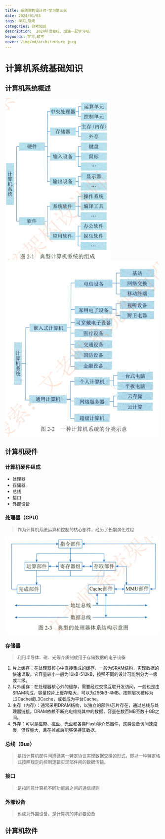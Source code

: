 ```yaml
---
title: 系统架构设计师-学习第三天
date: 2024/01/03
tags: 学习,软考
categories: 软考知识
description:  2024年度目标，加油一起学习吧。
keywords: 学习,软考
cover: /img/md/architecture.jpeg
---
```

# 计算机系统基础知识
## 计算机系统概述
 ![典型计算机系统的组成](/img/md/architecture/image3.png)
 ![计算机系统的分类示意图](/img/md/architecture/image4.png)

## 计算机硬件
  ### 计算机硬件组成
  - 处理器
  - 存储器
  - 总线
  - 接口
  - 外部设备

### 处理器（CPU）
>作为计算机系统运算和控制的核心部件，经历了长期演化过程

![典型的处理器体系结构示意图](/img/md/architecture/image5.png)
### 存储器
>利用半导体、磁、光等介质制成用于存储数据的电子设备
1. 片上缓存：在处理器核心中直接集成的缓存，一般为SRAM结构，实现数据的快速读取。它容量较小一般为16kB-512kB，按照不同的设计可能划分为一级或二级。
2. 片外缓存：在处理器核心外的缓存，需要经过交换互联开发访问，一般也是由SRAM构成，容量较片上缓存略大，可以为256kB-4MB。按照层次被称为L2Cache或L3Cache，或者成为平台Cache。
3. 主存（内存）：通常采用DRAM结构，以独立的部件/芯片存在，通过总线与处理器链接。DRAM依赖不断充电维持其中的数据，容量在数百MB至数十GB之间。
4. 外存：可以是磁带、磁盘、光盘和各类Flash等介质器件，这类设备访问速度慢，但容量大，且在掉点后能够保持其数据。

### 总线（Bus）
>是指计算机部件间遵循某一特定协议实现数据交换的形式，即以一种特定格式按照规定的控制逻辑实现部件间的数据传输。

### 接口
>是指同意计算机不同功能层之间的通信规则

### 外部设备
>也成为外围设备，是计算机的非必要设备

## 计算机软件